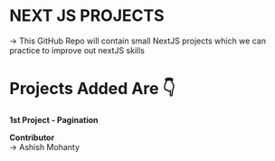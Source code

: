 # NEXT JS PROJECTS

-> This GitHub Repo will contain small NextJS projects which we can practice to improve out nextJS skills

# Projects Added Are 👇

<b>1st Project - Pagination</b>

<b>Contributor</b> <br>
-> Ashish Mohanty
